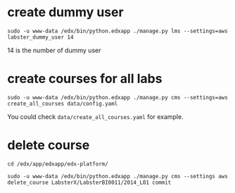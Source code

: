 # create dummy user

`sudo -u www-data /edx/bin/python.edxapp ./manage.py lms --settings=aws labster_dummy_user 14`

14 is the number of dummy user

# create courses for all labs

`sudo -u www-data /edx/bin/python.edxapp ./manage.py cms --settings=aws create_all_courses data/config.yaml`

You could check `data/create_all_courses.yaml` for example.

# delete course

`cd /edx/app/edxapp/edx-platform/`

`sudo -u www-data /edx/bin/python.edxapp ./manage.py cms --settings aws delete_course LabsterX/LabsterBI0011/2014_L01 commit`
